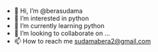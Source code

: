 - 👋 Hi, I’m @berasudama
- 👀 I’m interested in python
- 🌱 I’m currently learning python
- 💞️ I’m looking to collaborate on ...
- 📫 How to reach me sudamabera2@gmail.com

<!---
berasudama/berasudama is a ✨ special ✨ repository because its `README.md` (this file) appears on your GitHub profile.
You can click the Preview link to take a look at your changes.
--->
